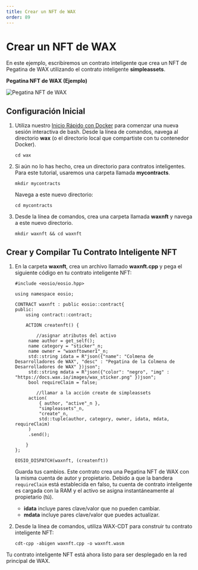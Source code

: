 ```yaml
---
title: Crear un NFT de WAX
order: 89
---
```


# Crear un NFT de WAX

En este ejemplo, escribiremos un contrato inteligente que crea un NFT de Pegatina de WAX utilizando el contrato inteligente **simpleassets**.

**Pegatina NFT de WAX (Ejemplo)**

![Pegatina NFT de WAX](/assets/images/logo.png)

## Configuración Inicial

1. Utiliza nuestro [Inicio Rápido con Docker](/build/dapp-development/docker-setup/) para comenzar una nueva sesión interactiva de bash. Desde la línea de comandos, navega al directorio **wax** (o el directorio local que compartiste con tu contenedor Docker).

   ```shell
   cd wax
   ```

2. Si aún no lo has hecho, crea un directorio para contratos inteligentes. Para este tutorial, usaremos una carpeta llamada **mycontracts**.

   ```shell
   mkdir mycontracts
   ```

   Navega a este nuevo directorio:

   ```shell
   cd mycontracts
   ```

3. Desde la línea de comandos, crea una carpeta llamada **waxnft** y navega a este nuevo directorio.

   ```shell
   mkdir waxnft && cd waxnft
   ```

## Crear y Compilar Tu Contrato Inteligente NFT

1. En la carpeta **waxnft**, crea un archivo llamado **waxnft.cpp** y pega el siguiente código en tu contrato inteligente NFT:

   ```
   #include <eosio/eosio.hpp>

   using namespace eosio;

   CONTRACT waxnft : public eosio::contract{
   public:
       using contract::contract;

       ACTION createnft() {

           //asignar atributos del activo
   	    name author = get_self();
   	    name category = "sticker"_n;
   	    name owner = "waxnftowner1"_n;
   	    std::string idata = R"json({"name": "Colmena de Desarrolladores de WAX", "desc" : "Pegatina de la Colmena de Desarrolladores de WAX" })json";
   	    std::string mdata = R"json({"color": "negro", "img" : "https://docs.wax.io/images/wax_sticker.png" })json";
   	    bool requireClaim = false;

           //llamar a la acción create de simpleassets
   	    action(
   		    { author, "active"_n },
   		    "simpleassets"_n,
   		    "create"_n,
   		    std::tuple(author, category, owner, idata, mdata, requireClaim)
   	    )
   	    .send();

       }
   };

   EOSIO_DISPATCH(waxnft, (createnft))
   ```

   Guarda tus cambios. Este contrato crea una Pegatina NFT de WAX con la misma cuenta de autor y propietario. Debido a que la bandera `requireClaim` está establecida en falso, tu cuenta de contrato inteligente es cargada con la RAM y el activo se asigna instantáneamente al propietario (tú).

   - **idata** incluye pares clave/valor que no pueden cambiar.
   - **mdata** incluye pares clave/valor que puedes actualizar.

2. Desde la línea de comandos, utiliza WAX-CDT para construir tu contrato inteligente NFT:

   ```shell
   cdt-cpp -abigen waxnft.cpp -o waxnft.wasm
   ```

Tu contrato inteligente NFT está ahora listo para ser desplegado en la red principal de WAX.
